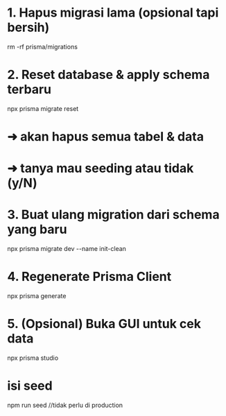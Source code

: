 # 1. Hapus migrasi lama (opsional tapi bersih)

rm -rf prisma/migrations

# 2. Reset database & apply schema terbaru

npx prisma migrate reset

# ➜ akan hapus semua tabel & data

# ➜ tanya mau seeding atau tidak (y/N)

# 3. Buat ulang migration dari schema yang baru

npx prisma migrate dev --name init-clean

# 4. Regenerate Prisma Client

npx prisma generate

# 5. (Opsional) Buka GUI untuk cek data

npx prisma studio

# isi seed

npm run seed //tidak perlu di production
